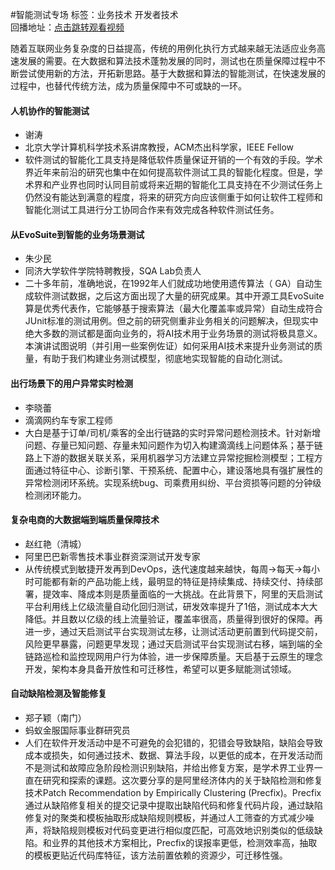 #智能测试专场标签：<kbd>业务技术</kbd> <kbd>开发者技术</kbd><br>回播地址：[点击跳转观看视频](https://alhlsvodhls08.e.vhall.com/mp4record/IntelligentTesting.mp4)随着互联网业务复杂度的日益提高，传统的用例化执行方式越来越无法适应业务高速发展的需要。在大数据和算法技术蓬勃发展的同时，测试也在质量保障过程中不断尝试使用新的方法，开拓新思路。基于大数据和算法的智能测试，在快速发展的过程中，也替代传统方法，成为质量保障中不可或缺的一环。#### 人机协作的智能测试* 谢涛* 北京大学计算机科学技术系讲席教授，ACM杰出科学家，IEEE Fellow* 软件测试的智能化工具支持是降低软件质量保证开销的一个有效的手段。学术界近年来前沿的研究也集中在如何提高软件测试工具的智能化程度。但是，学术界和产业界也同时认同目前或将来近期的智能化工具支持在不少测试任务上仍然没有能达到满意的程度，将来的研究方向应该侧重于如何让软件工程师和智能化测试工具进行分工协同合作来有效完成各种软件测试任务。#### 从EvoSuite到智能的业务场景测试* 朱少民* 同济大学软件学院特聘教授，SQA Lab负责人* 二十多年前，准确地说，在1992年人们就成功地使用遗传算法（ GA）自动生成软件测试数据，之后这方面出现了大量的研究成果。其中开源工具EvoSuite算是优秀代表作，它能够基于搜索算法（最大化覆盖率或异常）自动生成符合JUnit标准的测试用例。但之前的研究侧重非业务相关的问题解决，但现实中绝大多数的测试都是面向业务的，将AI技术用于业务场景的测试将极具意义。本演讲试图说明（并引用一些案例佐证）如何采用AI技术来提升业务测试的质量，有助于我们构建业务测试模型，彻底地实现智能的自动化测试。#### 出行场景下的用户异常实时检测* 李晓蕾* 滴滴网约车专家工程师* 大白是基于订单/司机/乘客的全出行链路的实时异常问题检测技术。针对新增问题、存量已知问题、存量未知问题作为切入构建滴滴线上问题体系；基于链路上下游的数据关联关系，采用机器学习方法建立异常挖掘检测模型；工程方面通过特征中心、诊断引擎、干预系统、配置中心，建设落地具有强扩展性的异常检测闭环系统。实现系统bug、司乘费用纠纷、平台资损等问题的分钟级检测闭环能力。#### 复杂电商的大数据端到端质量保障技术* 赵红艳（清城）* 阿里巴巴新零售技术事业群资深测试开发专家* 从传统模式到敏捷开发再到DevOps，迭代速度越来越快，每周->每天->每小时可能都有新的产品功能上线，最明显的特征是持续集成、持续交付、持续部署，提效率、降成本则是质量面临的一大挑战。在此背景下，阿里的天启测试平台利用线上亿级流量自动化回归测试，研发效率提升了1倍，测试成本大大降低。并且数以亿级的线上流量验证，覆盖率很高，质量得到很好的保障。再进一步，通过天启测试平台实现测试左移，让测试活动更前置到代码提交前，风险更早暴露，问题更早发现；通过天启测试平台实现测试右移，端到端的全链路巡检和监控现网用户行为体验，进一步保障质量。天启基于云原生的理念开发，架构本身具备开放性和可迁移性，希望可以更多赋能测试领域。#### 自动缺陷检测及智能修复* 郑子颖（南门）* 蚂蚁金服国际事业群研究员* 人们在软件开发活动中是不可避免的会犯错的，犯错会导致缺陷，缺陷会导致成本或损失，如何通过技术、数据、算法手段，以更低的成本，在开发活动而不是测试和故障应急阶段检测识别缺陷，并给出修复方案，是学术界工业界一直在研究和探索的课题。这次要分享的是阿里经济体内的关于缺陷检测和修复技术Patch Recommendation by Empirically Clustering (Precfix)。Precfix通过从缺陷修复相关的提交记录中提取出缺陷代码和修复代码片段，通过缺陷修复对的聚类和模板抽取形成缺陷规则模板，并通过人工筛查的方式减少噪声，将缺陷规则模板对代码变更进行相似度匹配，可高效地识别类似的低级缺陷。和业界的其他技术方案相比，Precfix的误报率更低，检测效率高，抽取的模板更贴近代码库特征，该方法前置依赖的资源少，可迁移性强。